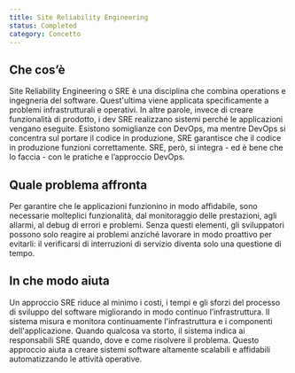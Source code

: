 ```yaml
---
title: Site Reliability Engineering
status: Completed
category: Concetto
---
```


## Che cos’è
Site Reliability Engineering o SRE è una disciplina che combina operations e ingegneria del software. Quest'ultima viene applicata specificamente a problemi infrastrutturali e operativi. In altre parole, invece di creare funzionalità di prodotto, i dev SRE realizzano sistemi perché le applicazioni vengano eseguite. Esistono somiglianze con DevOps, ma mentre DevOps si concentra sul portare il codice in produzione, SRE garantisce che il codice in produzione funzioni correttamente. SRE, però, si integra - ed è bene che lo faccia - con le pratiche e l’approccio DevOps.

## Quale problema affronta
Per garantire che le applicazioni funzionino in modo affidabile, sono necessarie molteplici funzionalità, dal monitoraggio delle prestazioni, agli allarmi, al debug di errori e problemi. Senza questi elementi, gli sviluppatori possono solo reagire ai problemi anziché lavorare in modo proattivo per evitarli: il verificarsi di interruzioni di servizio diventa solo una questione di tempo.

## In che modo aiuta
Un approccio SRE riduce al minimo i costi, i tempi e gli sforzi del processo di sviluppo del software migliorando in modo continuo l’infrastruttura. Il sistema misura e monitora continuamente l'infrastruttura e i componenti dell'applicazione. Quando qualcosa va storto, il sistema indica ai responsabili SRE quando, dove e come risolvere il problema. Questo approccio aiuta a creare sistemi software altamente scalabili e affidabili automatizzando le attività operative.
